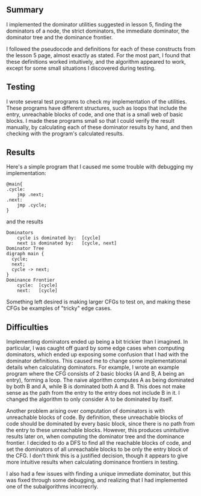 ## Summary

I implemented the dominator utilities suggested in lesson 5, finding the dominators of a node, the strict dominators, the immediate dominator, the dominator tree and the dominance frontier. 

I followed the pseudocode and definitions for each of these constructs from the lesson 5 page, almost exactly as stated. For the most part, I found that these definitions worked intuitively, and the algorithm appeared to work, except for some small situations I discovered during testing.

## Testing

I wrote several test programs to check my implementation of the utilities. These programs have different structures, such as loops that include the entry, unreachable blocks of code, and one that is a small web of basic blocks. I made these programs small so that I could verify the result manually, by calculating each of these dominator results by hand, and then checking with the program's calculated results.

## Results

Here's a simple program that I caused me some trouble with debugging my implementation:
```
@main{
.cycle:
    jmp .next;
.next:
    jmp .cycle;
}
```
and the results
```
Dominators
	cycle is dominated by:	[cycle]
	next is dominated by:	[cycle, next]
Dominator Tree
digraph main {
  cycle;
  next;
  cycle -> next;
}
Dominance Frontier
	cycle:	[cycle]
	next:	[cycle]
```
Something left desired is making larger CFGs to test on, and making these CFGs be examples of "tricky" edge cases.

## Difficulties

Implementing dominators ended up being a bit trickier than I imagined. In particular, I was caught off guard by some edge cases when computing dominators, which ended up exposing some confusion that I had with the dominator definitions. This caused me to change some implementational details when calculating dominators. For example, I wrote an example program where the CFG consists of 2 basic blocks (A and B, A being an entry), forming a loop. The naive algorithm computes A as being dominated by both B and A, while B is dominated both A and B. This does not make sense as the path from the entry to the entry does not include B in it. I changed the algorithm to only consider A to be dominated by itself. 

Another problem arising over computation of dominators is with unreachable blocks of code. By definition, these unreachable blocks of code should be dominated by every basic block, since there is no path from the entry to these unreachable blocks. However, this produces unintuitive results later on, when computing the dominator tree and the dominance frontier. I decided to do a DFS to find all the reachable blocks of code, and set the dominators of all unreachable blocks to be only the entry block of the CFG. I don't think this is a justified decision, though it appears to give more intuitive results when calculating dominance frontiers in testing.

I also had a few issues with finding a unique immediate dominator, but this was fixed through some debugging, and realizing that I had implemented one of the subalgorithms incorrecrly. 